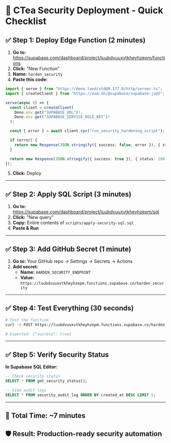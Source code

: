 # 🚀 CTea Security Deployment - Quick Checklist

## ✅ Step 1: Deploy Edge Function (2 minutes)

1. **Go to:** https://supabase.com/dashboard/project/luubdvuuxvtkheyhzepm/functions
2. **Click:** "New Function"
3. **Name:** `harden_security`
4. **Paste this code:**
```ts
import { serve } from "https://deno.land/std@0.177.0/http/server.ts";
import { createClient } from "https://esm.sh/@supabase/supabase-js@2";

serve(async () => {
  const client = createClient(
    Deno.env.get("SUPABASE_URL")!,
    Deno.env.get("SUPABASE_SERVICE_ROLE_KEY")!
  );

  const { error } = await client.rpc("run_security_hardening_script");

  if (error) {
    return new Response(JSON.stringify({ success: false, error }), { status: 500 });
  }

  return new Response(JSON.stringify({ success: true }), { status: 200 });
});
```
5. **Click:** Deploy

---

## ✅ Step 2: Apply SQL Script (3 minutes)

1. **Go to:** https://supabase.com/dashboard/project/luubdvuuxvtkheyhzepm/sql
2. **Click:** "New query"
3. **Copy:** Entire contents of `scripts/apply-security-sql.sql`
4. **Paste & Run**

---

## ✅ Step 3: Add GitHub Secret (1 minute)

1. **Go to:** Your GitHub repo → Settings → Secrets → Actions
2. **Add secret:**
   - **Name:** `HARDEN_SECURITY_ENDPOINT`
   - **Value:** `https://luubdvuuxvtkheyhzepm.functions.supabase.co/harden_security`

---

## ✅ Step 4: Test Everything (30 seconds)

```bash
# Test the function
curl -X POST https://luubdvuuxvtkheyhzepm.functions.supabase.co/harden_security

# Expected: {"success": true}
```

---

## ✅ Step 5: Verify Security Status

**In Supabase SQL Editor:**
```sql
-- Check security status
SELECT * FROM get_security_status();

-- View audit logs
SELECT * FROM security_audit_log ORDER BY created_at DESC LIMIT 5;
```

---

## 🎯 Total Time: ~7 minutes
## 🛡️ Result: Production-ready security automation 